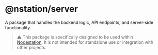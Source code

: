 # @nstation/server

A package that handles the backend logic, API endpoints, and server-side functionality.

> ⚠️ This package is specifically designed to be used within [Nodestation](https://github.com/nodestationapp/nodestation). It is not intended for standalone use or integration with other projects.
